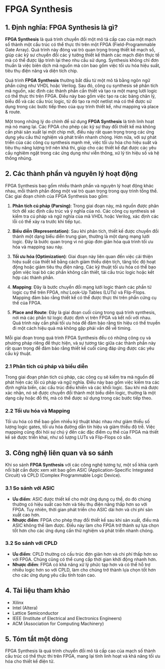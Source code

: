 # FPGA Synthesis

## 1. Định nghĩa: FPGA Synthesis là gì?
**FPGA Synthesis** là quá trình chuyển đổi một mô tả cấp cao của một mạch số thành một cấu trúc có thể thực thi trên một FPGA (Field-Programmable Gate Array). Quá trình này đóng vai trò quan trọng trong thiết kế mạch số, giúp các kỹ sư chuyển đổi các ý tưởng thiết kế thành các mạch điện thực tế mà có thể được lập trình lại theo nhu cầu sử dụng. Synthesis không chỉ đơn thuần là việc biên dịch mã nguồn mà còn bao gồm việc tối ưu hóa hiệu suất, tiêu thụ điện năng và diện tích chip.

Quá trình **FPGA Synthesis** thường bắt đầu từ một mô tả bằng ngôn ngữ phần cứng như VHDL hoặc Verilog. Sau đó, công cụ synthesis sẽ phân tích mã nguồn, xác định các thành phần cần thiết và tạo ra một mạng lưới logic có thể thực thi trên FPGA. Điều này bao gồm việc tạo ra các bảng chân lý, biểu đồ và các cấu trúc logic, từ đó tạo ra một netlist mà có thể được sử dụng trong các bước tiếp theo của quy trình thiết kế, như mapping và place & route.

Một trong những lý do chính để sử dụng **FPGA Synthesis** là tính linh hoạt mà nó mang lại. Các FPGA cho phép các kỹ sư thay đổi thiết kế mà không cần phải sản xuất lại một chip mới, điều này rất quan trọng trong các ứng dụng yêu cầu thử nghiệm và phát triển nhanh chóng. Hơn nữa, với sự phát triển của các công cụ synthesis mạnh mẽ, việc tối ưu hóa cho hiệu suất và tiêu thụ năng lượng trở nên khả thi, giúp cho các thiết kế đạt được các yêu cầu nghiêm ngặt trong các ứng dụng như viễn thông, xử lý tín hiệu số và hệ thống nhúng.

## 2. Các thành phần và nguyên lý hoạt động
FPGA Synthesis bao gồm nhiều thành phần và nguyên lý hoạt động khác nhau, mỗi thành phần đóng một vai trò quan trọng trong quy trình tổng thể. Các giai đoạn chính của FPGA Synthesis bao gồm:

1. **Phân tích cú pháp (Parsing)**: Trong giai đoạn này, mã nguồn được phân tích để xác định cấu trúc và ý nghĩa của nó. Các công cụ synthesis sẽ kiểm tra cú pháp và ngữ nghĩa của mã VHDL hoặc Verilog, xác định các lỗi có thể xảy ra trước khi tiếp tục.

2. **Biểu diễn (Representation)**: Sau khi phân tích, thiết kế được chuyển đổi thành một dạng biểu diễn trung gian, thường là một dạng mạng lưới logic. Đây là bước quan trọng vì nó giúp đơn giản hóa quá trình tối ưu hóa và mapping sau này.

3. **Tối ưu hóa (Optimization)**: Giai đoạn này liên quan đến việc cải thiện hiệu suất của thiết kế bằng cách giảm thiểu diện tích, tăng tốc độ hoạt động hoặc giảm tiêu thụ điện năng. Các kỹ thuật tối ưu hóa có thể bao gồm việc loại bỏ các phần không cần thiết, tái cấu trúc logic hoặc kết hợp các thành phần.

4. **Mapping**: Đây là bước chuyển đổi mạng lưới logic thành các phần tử logic cụ thể trên FPGA, như Look-Up Tables (LUTs) và Flip-Flops. Mapping đảm bảo rằng thiết kế có thể được thực thi trên phần cứng cụ thể của FPGA.

5. **Place and Route**: Đây là giai đoạn cuối cùng trong quá trình synthesis, nơi mà các phần tử logic được định vị trên FPGA và kết nối với nhau. Quá trình này cần phải tối ưu hóa để đảm bảo rằng tín hiệu có thể truyền đi một cách hiệu quả mà không gặp phải vấn đề về timing.

Mỗi giai đoạn trong quá trình FPGA Synthesis đều có những công cụ và phương pháp riêng để thực hiện, và sự tương tác giữa các thành phần này rất quan trọng để đảm bảo rằng thiết kế cuối cùng đáp ứng được các yêu cầu kỹ thuật.

### 2.1 Phân tích cú pháp và biểu diễn
Trong giai đoạn phân tích cú pháp, các công cụ sẽ kiểm tra mã nguồn để phát hiện các lỗi cú pháp và ngữ nghĩa. Điều này bao gồm việc kiểm tra các định nghĩa biến, các cấu trúc điều khiển và các khối logic. Sau khi mã được xác nhận, nó sẽ được chuyển đổi thành một biểu diễn logic, thường là một dạng cây hoặc đồ thị, mà có thể được sử dụng trong các bước tiếp theo.

### 2.2 Tối ưu hóa và Mapping
Tối ưu hóa có thể bao gồm nhiều kỹ thuật khác nhau như giảm thiểu số lượng logic gates, tối ưu hóa đường dẫn tín hiệu và giảm thiểu độ trễ. Việc mapping cũng đòi hỏi sự chú ý đến các đặc điểm cụ thể của FPGA mà thiết kế sẽ được triển khai, như số lượng LUTs và Flip-Flops có sẵn.

## 3. Công nghệ liên quan và so sánh
Khi so sánh **FPGA Synthesis** với các công nghệ tương tự, một số khía cạnh nổi bật cần được xem xét bao gồm ASIC (Application-Specific Integrated Circuit) và CPLD (Complex Programmable Logic Device). 

### 3.1 So sánh với ASIC
- **Ưu điểm**: ASIC được thiết kế cho một ứng dụng cụ thể, do đó chúng thường có hiệu suất cao hơn và tiêu thụ điện năng thấp hơn so với FPGA. Tuy nhiên, thời gian phát triển cho ASIC dài hơn và chi phí sản xuất cao hơn.
- **Nhược điểm**: FPGA cho phép thay đổi thiết kế sau khi sản xuất, điều mà ASIC không thể làm được. Điều này làm cho FPGA trở thành sự lựa chọn tốt hơn cho các ứng dụng cần thử nghiệm và phát triển nhanh chóng.

### 3.2 So sánh với CPLD
- **Ưu điểm**: CPLD thường có cấu trúc đơn giản hơn và chi phí thấp hơn so với FPGA. Chúng cũng có thể cung cấp thời gian khởi động nhanh hơn.
- **Nhược điểm**: FPGA có khả năng xử lý phức tạp hơn và có thể hỗ trợ nhiều logic hơn so với CPLD, làm cho chúng trở thành lựa chọn tốt hơn cho các ứng dụng yêu cầu tính toán cao.

## 4. Tài liệu tham khảo
- Xilinx
- Intel (Altera)
- Lattice Semiconductor
- IEEE (Institute of Electrical and Electronics Engineers)
- ACM (Association for Computing Machinery)

## 5. Tóm tắt một dòng
FPGA Synthesis là quá trình chuyển đổi mô tả cấp cao của mạch số thành cấu trúc có thể thực thi trên FPGA, mang lại tính linh hoạt và khả năng tối ưu hóa cho thiết kế điện tử.